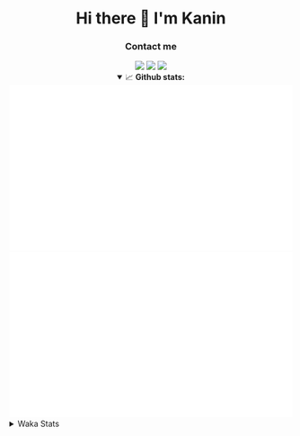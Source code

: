 <div align="center">
 <h1>Hi there 👋 I'm Kanin</h1>
 <h3>Contact me</h3>
 <a href="mailto:im@kanin.dev"><img src="https://img.shields.io/badge/gmail-%23D14836.svg?&style=for-the-badge&logo=gmail&logoColor=white"/></a>
 <a href="https://twitter.com/KaninDev"><img src="https://img.shields.io/badge/twitter-%231DA1F2.svg?&style=for-the-badge&logo=twitter&logoColor=white"/></a>
 <a href="https://www.linkedin.com/in/KaninDev"><img src="https://img.shields.io/badge/linkedin-%230077B5.svg?&style=for-the-badge&logo=linkedin&logoColor=white"/></a>
<details open>
  <summary>📈 <b>Github stats:</b></summary>
  <img src="https://github.com/Kanin/Kanin/blob/master/scripts/GitHubStats/generated/overview.svg"/>
  <img src="https://github.com/Kanin/Kanin/blob/master/scripts/GitHubStats/generated/languages.svg"/>
</details>
</div>

<details>
 <summary>Waka Stats</summary>

<!--START_SECTION:waka-->
![Profile Views](http://img.shields.io/badge/Profile%20Views-3-blue)

![Lines of code](https://img.shields.io/badge/From%20Hello%20World%20I%27ve%20Written-29472%20lines%20of%20code-blue)

**🐱 My Github Data** 

> 🏆 69 Contributions in the Year 2021
 > 
> 📦 18.7 kB Used in Github's Storage 
 > 
> 🚫 Not Opted to Hire
 > 
> 📜 8 Public Repositories 
 > 
> 🔑 5 Private Repositories  
 > 
**I'm an Early 🐤** 

```text
🌞 Morning    86 commits     █████░░░░░░░░░░░░░░░░░░░░   19.77% 
🌆 Daytime    135 commits    ███████░░░░░░░░░░░░░░░░░░   31.03% 
🌃 Evening    106 commits    ██████░░░░░░░░░░░░░░░░░░░   24.37% 
🌙 Night      108 commits    ██████░░░░░░░░░░░░░░░░░░░   24.83%

```
📅 **I'm Most Productive on Monday** 

```text
Monday       89 commits     █████░░░░░░░░░░░░░░░░░░░░   20.46% 
Tuesday      50 commits     ██░░░░░░░░░░░░░░░░░░░░░░░   11.49% 
Wednesday    83 commits     ████░░░░░░░░░░░░░░░░░░░░░   19.08% 
Thursday     48 commits     ██░░░░░░░░░░░░░░░░░░░░░░░   11.03% 
Friday       47 commits     ██░░░░░░░░░░░░░░░░░░░░░░░   10.8% 
Saturday     49 commits     ██░░░░░░░░░░░░░░░░░░░░░░░   11.26% 
Sunday       69 commits     ████░░░░░░░░░░░░░░░░░░░░░   15.86%

```


📊 **This Week I Spent My Time On** 

```text
⌚︎ Time Zone: America/New_York

💬 Programming Languages: 
Python                   7 hrs 25 mins       ██████████████████████░░░   91.25% 
Other                    24 mins             █░░░░░░░░░░░░░░░░░░░░░░░░   4.94% 
YAML                     13 mins             ░░░░░░░░░░░░░░░░░░░░░░░░░   2.84% 
virtualenv               2 mins              ░░░░░░░░░░░░░░░░░░░░░░░░░   0.42% 
Git Config               1 min               ░░░░░░░░░░░░░░░░░░░░░░░░░   0.4%

🔥 Editors: 
PyCharm                  8 hrs 8 mins        █████████████████████████   100.0%

🐱‍💻 Projects: 
CGLS                     6 hrs 30 mins       ████████████████████░░░░░   79.88% 
Naila.py                 49 mins             ██░░░░░░░░░░░░░░░░░░░░░░░   10.21% 
DenBot                   48 mins             ██░░░░░░░░░░░░░░░░░░░░░░░   9.91%

💻 Operating System: 
Linux                    8 hrs 8 mins        █████████████████████████   100.0%

```

**I Mostly Code in Python** 

```text
Python                   20 repos            ███████████████████░░░░░░   76.92% 
JavaScript               3 repos             ███░░░░░░░░░░░░░░░░░░░░░░   11.54% 
Kotlin                   1 repo              █░░░░░░░░░░░░░░░░░░░░░░░░   3.85% 
HTML                     1 repo              █░░░░░░░░░░░░░░░░░░░░░░░░   3.85% 
Java                     1 repo              █░░░░░░░░░░░░░░░░░░░░░░░░   3.85%

```


**Timeline**

![Chart not found](https://raw.githubusercontent.com/Kanin/Kanin/master/charts/bar_graph.png) 


<!--END_SECTION:waka-->
</details>
